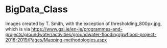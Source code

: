 # BigData_Class

Images created by T. Smith, with the exception of thresholding_800px.jpg, which is via https://www.gsi.ie/en-ie/programmes-and-projects/groundwater/activities/groundwater-flooding/gwflood-project-2016-2019/Pages/Mapping-methodologies.aspx
